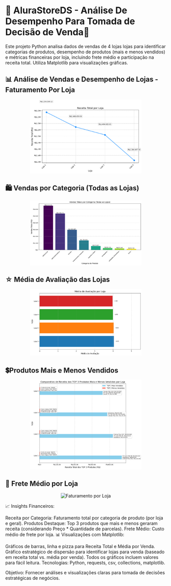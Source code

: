 # 🛒 AluraStoreDS - Análise De Desempenho Para Tomada de Decisão de Venda🛒 

Este projeto Python analisa dados de vendas de 4 lojas lojas para identificar categorias de produtos, desempenho de produtos (mais e menos vendidos) e métricas financeiras por loja, incluindo frete médio e participação na receita total. Utiliza Matplotlib para visualizações gráficas.

## 📊 Análise de Vendas e Desempenho de Lojas - Faturamento Por Loja
<p align = "center">
<img src="AluraStore/Receita Total por Loja.png" alt="Faturamento por Loja" width="350"/>
</p>

## 🛍️ Vendas por Categoria (Todas as Lojas)
<p align = "center">
<img src="AluraStore/Vendas Totais por Categoria.png" alt="Faturamento por Loja" width="350"/>
</p>

## ☆ Média de Avaliação das Lojas
<p align = "center">
<img src="AluraStore/Média de Avaliação por Loja.png" alt="Faturamento por Loja" width="350"/>
</p>

## 💲Produtos Mais e Menos Vendidos
<p align = "center">
<img src="AluraStore/TOP 3 Produtos Mais e Menos Vendidos por Loja.png" alt="Faturamento por Loja" width="350"/>
</p>

## 🚚 Frete Médio por Loja
<p align = "center">
<img src="AluraStore/Frete Médio por Loja.png" alt="Faturamento por Loja" width="350"/>
</p>

📈 Insights Financeiros:

Receita por Categoria: Faturamento total por categoria de produto (por loja e geral).
Produtos Destaque: Top 3 produtos que mais e menos geraram receita (considerando Preço * Quantidade de parcelas).
Frete Médio: Custo médio de frete por loja.
📊 Visualizações com Matplotlib:

Gráficos de barras, linha e pizza para Receita Total e Média por Venda.
Gráfico estratégico de dispersão para identificar lojas para venda (baseado em receita total vs. média por venda).
Todos os gráficos incluem valores para fácil leitura.
Tecnologias: Python, requests, csv, collections, matplotlib.

Objetivo: Fornecer análises e visualizações claras para tomada de decisões estratégicas de negócios.
